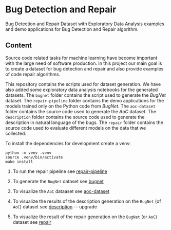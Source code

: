 # Bug Detection and Repair

Bug Detection and Repair Dataset with Exploratory Data Analysis examples and
demo applications for Bug Detection and Repair algorithm.

## Content

Source code related tasks for machine learning have become important with the
large need of software production. In this project our main goal is to create a
dataset for bug detection and repair and also provide examples of code repair
algorithms.

This repository contains the scripts used for dataset generation. We have also
added some exploratory data analysis notebooks for the generated datasets. The
`bugnet` folder contains the script used to generate the *BugNet* dataset. The
`repair-pipeline` folder contains the demo applications for the models trained
only on the Python code from *BugNet*. The `aoc-dataset` folder contains the
source code used to generate the *AoC* dataset. The `description` folder
contains the source code used to generate the description in natural language
of the bugs. The `repair` folder contains the source code used to evaluate
different models on the data that we collected.

To install the dependencies for development create a venv:

```console
python -m venv .venv
source .venv/bin/activate
make install
```

1. To run the repair pipeline see [repair-pipeline](./repair-pipeline/)

2. To generate the `BugNet` dataset see [bugnet](./bugnet/)

3. To visualize the `AoC` dataaset see [aoc-dataset](./aoc-dataset/)

4. To visualize the results of the description generation on the `BugNet` (of `AoC`) dataset see [description](./description//) -- upgrade

5. To visualize the result of the repair generation on the `BugNet` (or `AoC`) dataset see [repair](./repair/)
